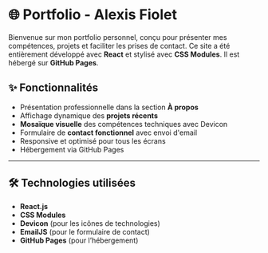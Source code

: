 # 🌐 Portfolio - Alexis Fiolet

Bienvenue sur mon portfolio personnel, conçu pour présenter mes compétences, projets et faciliter les prises de contact. Ce site a été entièrement développé avec **React** et stylisé avec **CSS Modules**. Il est hébergé sur **GitHub Pages**.

## ✨ Fonctionnalités

- Présentation professionnelle dans la section **À propos**
- Affichage dynamique des **projets récents**
- **Mosaïque visuelle** des compétences techniques avec Devicon
- Formulaire de **contact fonctionnel** avec envoi d'email
- Responsive et optimisé pour tous les écrans
- Hébergement via GitHub Pages

---

## 🛠️ Technologies utilisées

- **React.js**
- **CSS Modules**
- **Devicon** (pour les icônes de technologies)
- **EmailJS** (pour le formulaire de contact)
- **GitHub Pages** (pour l’hébergement)


